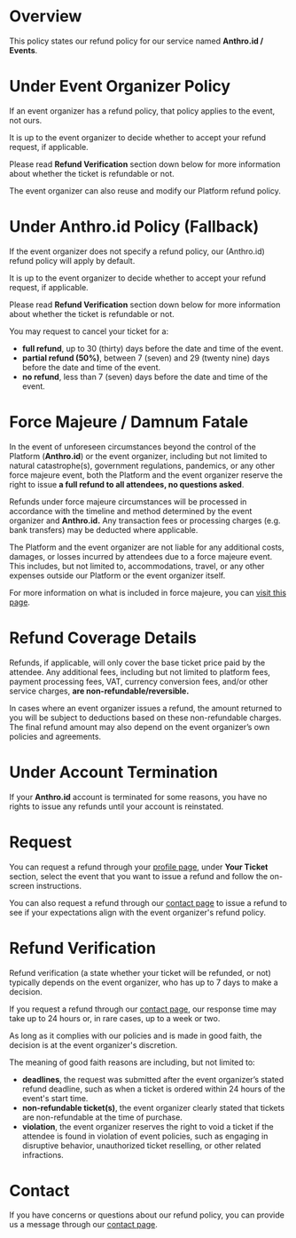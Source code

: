 # Overview
This policy states our refund policy for our service named **Anthro.id / Events**.

# Under Event Organizer Policy
If an event organizer has a refund policy, that policy applies to the event, not ours.

It is up to the event organizer to decide whether to accept your refund request, if applicable.

Please read **Refund Verification** section down below for more information about whether the ticket is refundable or not.

The event organizer can also reuse and modify our Platform refund policy.

# Under Anthro.id Policy (Fallback)
If the event organizer does not specify a refund policy, our (Anthro.id) refund policy will apply by default.

It is up to the event organizer to decide whether to accept your refund request, if applicable.

Please read **Refund Verification** section down below for more information about whether the ticket is refundable or not.

You may request to cancel your ticket for a:
- **full refund**, up to 30 (thirty) days before the date and time of the event.
- **partial refund (50%)**, between 7 (seven) and 29 (twenty nine) days before the date and time of the event.
- **no refund**, less than 7 (seven) days before the date and time of the event.

# Force Majeure / Damnum Fatale
In the event of unforeseen circumstances beyond the control of the Platform (**Anthro.id**) or the event organizer, including but not limited to natural catastrophe(s), government regulations, pandemics, or any other force majeure event, both the Platform and the event organizer reserve the right to issue **a full refund to all attendees, no questions asked**.

Refunds under force majeure circumstances will be processed in accordance with the timeline and method determined by the event organizer and **Anthro.id.** Any transaction fees or processing charges (e.g. bank transfers) may be deducted where applicable.

The Platform and the event organizer are not liable for any additional costs, damages, or losses incurred by attendees due to a force majeure event. This includes, but not limited to, accommodations, travel, or any other expenses outside our Platform or the event organizer itself.

For more information on what is included in force majeure, you can [visit this page](https://en.wikipedia.org/wiki/Force_majeure).

# Refund Coverage Details
Refunds, if applicable, will only cover the base ticket price paid by the attendee. Any additional fees, including but not limited to platform fees, payment processing fees, VAT, currency conversion fees, and/or other service charges, **are non-refundable/reversible.**

In cases where an event organizer issues a refund, the amount returned to you will be subject to deductions based on these non-refundable charges. The final refund amount may also depend on the event organizer’s own policies and agreements.

# Under Account Termination
If your **Anthro.id** account is terminated for some reasons, you have no rights to issue any refunds until your account is reinstated.

# Request
You can request a refund through your [profile page](/user/profile), under **Your Ticket** section, select the event that you want to issue a refund  and follow the on-screen instructions.

You can also request a refund through our [contact page](/contact) to issue a refund to see if your expectations align with the event organizer's refund policy.

# Refund Verification
Refund verification (a state whether your ticket will be refunded, or not) typically depends on the event organizer, who has up to 7 days to make a decision.

If you request a refund through our [contact page](/contact), our response time may take up to 24 hours or, in rare cases, up to a week or two.

As long as it complies with our policies and is made in good faith, the decision is at the event organizer's discretion.

The meaning of good faith reasons are including, but not limited to:
- **deadlines**, the request was submitted after the event organizer’s stated refund deadline, such as when a ticket is ordered within 24 hours of the event's start time.
- **non-refundable ticket(s)**, the event organizer clearly stated that tickets are non-refundable at the time of purchase.
- **violation**, the event organizer reserves the right to void a ticket if the attendee is found in violation of event policies, such as engaging in disruptive behavior, unauthorized ticket reselling, or other related infractions.

# Contact
If you have concerns or questions about our refund policy, you can provide us a message through our [contact page](/contact).